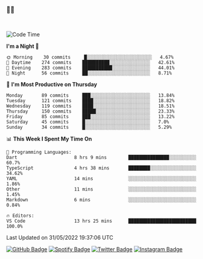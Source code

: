### 🤙🍺

<!-- <a href="https://github-readme-stats.vercel.app/api?username=hzak2xx&count_private=true&show_icons=true&theme=dracula">
  <img align="center" src="https://github-readme-stats.vercel.app/api?username=hzak2xx&count_private=true&show_icons=true&theme=dracula" />
</a>
</br> -->
</br>

<!--START_SECTION:waka-->
![Code Time](http://img.shields.io/badge/Code%20Time-0%20secs-blue)

**I'm a Night 🦉** 

```text
🌞 Morning    30 commits     █░░░░░░░░░░░░░░░░░░░░░░░░   4.67% 
🌆 Daytime    274 commits    ██████████░░░░░░░░░░░░░░░   42.61% 
🌃 Evening    283 commits    ███████████░░░░░░░░░░░░░░   44.01% 
🌙 Night      56 commits     ██░░░░░░░░░░░░░░░░░░░░░░░   8.71%

```
📅 **I'm Most Productive on Thursday** 

```text
Monday       89 commits     ███░░░░░░░░░░░░░░░░░░░░░░   13.84% 
Tuesday      121 commits    ████░░░░░░░░░░░░░░░░░░░░░   18.82% 
Wednesday    119 commits    ████░░░░░░░░░░░░░░░░░░░░░   18.51% 
Thursday     150 commits    █████░░░░░░░░░░░░░░░░░░░░   23.33% 
Friday       85 commits     ███░░░░░░░░░░░░░░░░░░░░░░   13.22% 
Saturday     45 commits     █░░░░░░░░░░░░░░░░░░░░░░░░   7.0% 
Sunday       34 commits     █░░░░░░░░░░░░░░░░░░░░░░░░   5.29%

```


📊 **This Week I Spent My Time On** 

```text
💬 Programming Languages: 
Dart                     8 hrs 9 mins        ███████████████░░░░░░░░░░   60.7% 
TypeScript               4 hrs 38 mins       ████████░░░░░░░░░░░░░░░░░   34.62% 
YAML                     14 mins             ░░░░░░░░░░░░░░░░░░░░░░░░░   1.86% 
Other                    11 mins             ░░░░░░░░░░░░░░░░░░░░░░░░░   1.45% 
Markdown                 6 mins              ░░░░░░░░░░░░░░░░░░░░░░░░░   0.84%

🔥 Editors: 
VS Code                  13 hrs 25 mins      █████████████████████████   100.0%

```


 Last Updated on 31/05/2022 19:37:06 UTC
<!--END_SECTION:waka-->

[![GitHub Badge](https://img.shields.io/badge/GitHub-100000?style=for-the-badge&logo=github&logoColor=white)](https://github.com/hzak2xx)
[![Spotify Badge](https://img.shields.io/badge/Spotify-1ED760?&style=for-the-badge&logo=spotify&logoColor=white)](https://open.spotify.com/user/uf90s6sbbh75a1mt44clkhkvf)
[![Twitter Badge](https://img.shields.io/badge/Twitter-1DA1F2?style=for-the-badge&logo=twitter&logoColor=white)](https://twitter.com/hzak2xx)
[![Instagram Badge](https://img.shields.io/badge/Instagram-E4405F?style=for-the-badge&logo=instagram&logoColor=white)](https://www.instagram.com/hzak2xx/)

